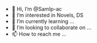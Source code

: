 - 👋 Hi, I’m @SamIp-ac
- 👀 I’m interested in Novels, DS
- 🌱 I’m currently learning ...
- 💞️ I’m looking to collaborate on ...
- 📫 How to reach me ...

<!---
SamIp-ac/SamIp-ac is a ✨ special ✨ repository because its `README.md` (this file) appears on your GitHub profile.
You can click the Preview link to take a look at your changes.
--->
